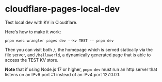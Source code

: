 # cloudflare-pages-local-dev

Test local dev with KV in Cloudflare.

Here's how to make it work:

    pnpm exec wrangler pages dev --kv TEST -- pnpm dev

Then you can visit both `/`, the homepage which is served statically via the file server, and
`/helloworld`, a dynamically generated page that is able to access the TEST KV store.

**Note** that if using Node.js 17 or higher, `pnpm dev` must run an http server that listens on an
IPv6 port ::1 instead of an IPv4 port 127.0.0.1.
